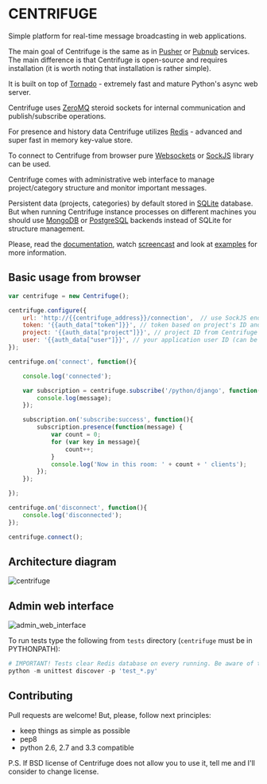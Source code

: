 CENTRIFUGE
==========

Simple platform for real-time message broadcasting in web applications.

The main goal of Centrifuge is the same as in [Pusher](http://pusher.com/) or
[Pubnub](http://www.pubnub.com/) services. The main difference is that Centrifuge is
open-source and requires installation (it is worth noting that installation is rather simple).

It is built on top of [Tornado](http://www.tornadoweb.org/en/stable/) -
extremely fast and mature Python's async web server.

Centrifuge uses [ZeroMQ](http://www.zeromq.org/) steroid sockets for internal
communication and publish/subscribe operations.

For presence and history data Centrifuge utilizes [Redis](http://redis.io/) - advanced and super fast
in memory key-value store.

To connect to Centrifuge from browser pure [Websockets](http://en.wikipedia.org/wiki/WebSocket)
or [SockJS](https://github.com/sockjs/sockjs-client) library can be
used.

Centrifuge comes with administrative web interface to manage project/category structure and monitor important
messages.

Persistent data (projects, categories) by default stored in [SQLite](http://www.sqlite.org/) database.
But when running Centrifuge instance processes on different machines you should use [MongoDB](http://www.mongodb.org/)
or [PostgreSQL](http://www.postgresql.org/) backends instead of SQLite for structure management.

Please, read the [documentation](https://centrifuge.readthedocs.org/en/latest/), watch [screencast](http://www.youtube.com/watch?v=RCLnCexzfOk)
and look at [examples](https://github.com/FZambia/centrifuge/tree/master/examples) for more information.


Basic usage from browser
------------------------

```javascript
var centrifuge = new Centrifuge();

centrifuge.configure({
    url: 'http://{{centrifuge_address}}/connection',  // use SockJS endpoint (SockJS library must be imported)
    token: '{{auth_data["token"]}}', // token based on project's ID and user ID
    project: '{{auth_data["project"]}}', // project ID from Centrifuge admin interface
    user: '{{auth_data["user"]}}', // your application user ID (can be empty for anonymous access)
});

centrifuge.on('connect', function(){

    console.log('connected');

    var subscription = centrifuge.subscribe('/python/django', function(message) {
        console.log(message);
    });

    subscription.on('subscribe:success', function(){
        subscription.presence(function(message) {
            var count = 0;
            for (var key in message){
                count++;
            }
            console.log('Now in this room: ' + count + ' clients');
        });
    });

});

centrifuge.on('disconnect', function(){
    console.log('disconnected');
});

centrifuge.connect();
```


Architecture diagram
--------------------

![centrifuge](https://raw.github.com/FZambia/centrifuge/master/docs/main/centrifuge_architecture.png "centrifuge")

Admin web interface
-------------------

![admin_web_interface](https://raw.github.com/FZambia/centrifuge/master/docs/main/main.png "admin web interface")


To run tests type the following from `tests` directory (`centrifuge` must be in PYTHONPATH):

```python
# IMPORTANT! Tests clear Redis database on every running. Be aware of this.
python -m unittest discover -p 'test_*.py'
```

Contributing
------------

Pull requests are welcome! But, please, follow next principles:

* keep things as simple as possible
* pep8
* python 2.6, 2.7 and 3.3 compatible

P.S. If BSD license of Centrifuge does not allow you to use it, tell me and I'll consider to change license.
